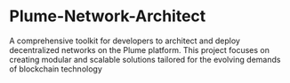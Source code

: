 # Plume-Network-Architect
A comprehensive toolkit for developers to architect and deploy decentralized networks on the Plume platform. This project focuses on creating modular and scalable solutions tailored for the evolving demands of blockchain technology
